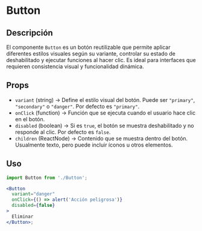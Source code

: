 # Button

## Descripción

El componente `Button` es un botón reutilizable que permite aplicar diferentes estilos visuales según su variante, controlar su estado de deshabilitado y ejecutar funciones al hacer clic. Es ideal para interfaces que requieren consistencia visual y funcionalidad dinámica.

## Props

- `variant` (string) → Define el estilo visual del botón. Puede ser `"primary"`, `"secondary"` o `"danger"`. Por defecto es `"primary"`.
- `onClick` (function) → Función que se ejecuta cuando el usuario hace clic en el botón.
- `disabled` (boolean) → Si es `true`, el botón se muestra deshabilitado y no responde al clic. Por defecto es `false`.
- `children` (ReactNode) → Contenido que se muestra dentro del botón. Usualmente texto, pero puede incluir íconos u otros elementos.

## Uso

```jsx
import Button from './Button';

<Button
  variant="danger"
  onClick={() => alert('Acción peligrosa')}
  disabled={false}
>
  Eliminar
</Button>;
```
